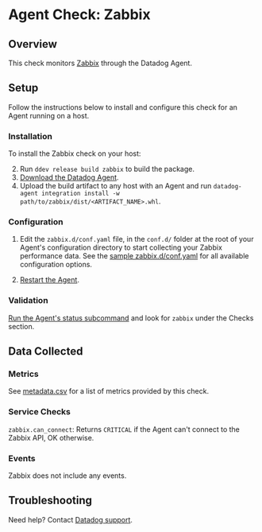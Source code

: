 # Agent Check: Zabbix

## Overview

This check monitors [Zabbix][1] through the Datadog Agent.

## Setup

Follow the instructions below to install and configure this check for an Agent running on a host.

### Installation

To install the Zabbix check on your host:

2. Run `ddev release build zabbix` to build the package.
3. [Download the Datadog Agent][3].
4. Upload the build artifact to any host with an Agent and run `datadog-agent integration install -w path/to/zabbix/dist/<ARTIFACT_NAME>.whl`.

### Configuration

1. Edit the `zabbix.d/conf.yaml` file, in the `conf.d/` folder at the root of your Agent's configuration directory to start collecting your Zabbix performance data. See the [sample zabbix.d/conf.yaml][4] for all available configuration options.

2. [Restart the Agent][5].

### Validation

[Run the Agent's status subcommand][6] and look for `zabbix` under the Checks section.

## Data Collected

### Metrics

See [metadata.csv][7] for a list of metrics provided by this check.

### Service Checks

`zabbix.can_connect`: Returns `CRITICAL` if the Agent can't connect to the Zabbix API, OK otherwise.

### Events

Zabbix does not include any events.

## Troubleshooting

Need help? Contact [Datadog support][8].

[1]: https://www.zabbix.com/
[2]: https://docs.datadoghq.com/developers/integrations/new_check_howto/#developer-toolkit
[3]: https://app.datadoghq.com/account/settings#agent
[4]: https://github.com/DataDog/integrations-extras/blob/master/zabbix/datadog_checks/zabbix/data/conf.yaml.example
[5]: https://docs.datadoghq.com/agent/guide/agent-commands/#start-stop-and-restart-the-agent
[6]: https://docs.datadoghq.com/agent/guide/agent-commands/#agent-status-and-information
[7]: https://github.com/DataDog/integrations-extras/blob/master/zabbix/metadata.csv
[8]: https://docs.datadoghq.com/help/
